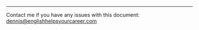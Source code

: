 ---
Contact me if you have any issues with this document:
<a href="mailto:dennis@englishhelpsyourcareer.com">dennis@englishhelpsyourcareer.com</a>